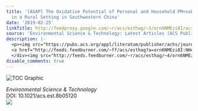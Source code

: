 ```yaml
---
title: '[ASAP] The Oxidative Potential of Personal and Household PM<sub>2.5</sub>
  in a Rural Setting in Southwestern China'
date: '2019-02-25'
linkTitle: http://feedproxy.google.com/~r/acs/esthag/~3/orn6NMEzi8I/acs.est.8b05120
source: 'Environmental Science & Technology: Latest Articles (ACS Publications)'
description: |-
  <p><img src="https://pubs.acs.org/appl/literatum/publisher/achs/journals/content/esthag/0/esthag.ahead-of-print/acs.est.8b05120/20190222/images/medium/es-2018-05120w_0006.gif" alt="TOC Graphic"/></p><div><cite>Environmental Science & Technology</cite></div><div>DOI: 10.1021/acs.est.8b05120</div><div class="feedflare">
  <a href="http://feeds.feedburner.com/~ff/acs/esthag?a=orn6NMEzi8I:NHeWMrvStfU:yIl2AUoC8zA"><img src="http://feeds.feedburner.com/~ff/acs/esthag?d=yIl2AUoC8zA" border="0"></img></a>
  </div><img src="http://feeds.feedburner.com/~r/acs/esthag/~4/orn6NMEzi8I" height="1" width="1" ...
disable_comments: true
---
```

<p><img src="https://pubs.acs.org/appl/literatum/publisher/achs/journals/content/esthag/0/esthag.ahead-of-print/acs.est.8b05120/20190222/images/medium/es-2018-05120w_0006.gif" alt="TOC Graphic"/></p><div><cite>Environmental Science & Technology</cite></div><div>DOI: 10.1021/acs.est.8b05120</div><div class="feedflare">
<a href="http://feeds.feedburner.com/~ff/acs/esthag?a=orn6NMEzi8I:NHeWMrvStfU:yIl2AUoC8zA"><img src="http://feeds.feedburner.com/~ff/acs/esthag?d=yIl2AUoC8zA" border="0"></img></a>
</div><img src="http://feeds.feedburner.com/~r/acs/esthag/~4/orn6NMEzi8I" height="1" width="1" ...